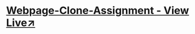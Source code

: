 <h1> <a href="https://techydesigner.github.io/Webpage-Clone-Assignment/">  Webpage-Clone-Assignment - View Live↗️ </a> </h1>
